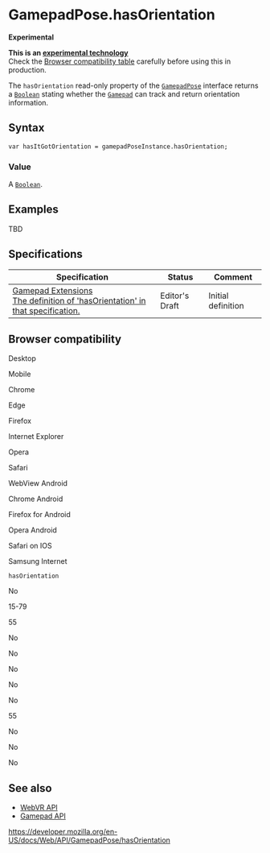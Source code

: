 # GamepadPose.hasOrientation

**Experimental**

**This is an [experimental technology](https://developer.mozilla.org/en-US/docs/MDN/Guidelines/Conventions_definitions#experimental)**  
Check the [Browser compatibility table](#browser_compatibility) carefully before using this in production.

The `hasOrientation` read-only property of the [`GamepadPose`](../gamepadpose) interface returns a [`Boolean`](https://developer.mozilla.org/en-US/docs/Web/JavaScript/Reference/Global_Objects/Boolean) stating whether the [`Gamepad`](../gamepad) can track and return orientation information.

## Syntax

    var hasItGotOrientation = gamepadPoseInstance.hasOrientation;

### Value

A [`Boolean`](https://developer.mozilla.org/en-US/docs/Web/JavaScript/Reference/Global_Objects/Boolean).

## Examples

TBD

## Specifications

<table><thead><tr class="header"><th>Specification</th><th>Status</th><th>Comment</th></tr></thead><tbody><tr class="odd"><td><a href="https://w3c.github.io/gamepad/extensions.html#dom-gamepadpose-hasorientation">Gamepad Extensions<br />
<span class="small">The definition of 'hasOrientation' in that specification.</span></a></td><td><span class="spec-ed">Editor's Draft</span></td><td>Initial definition</td></tr></tbody></table>

## Browser compatibility

Desktop

Mobile

Chrome

Edge

Firefox

Internet Explorer

Opera

Safari

WebView Android

Chrome Android

Firefox for Android

Opera Android

Safari on IOS

Samsung Internet

`hasOrientation`

No

15-79

55

No

No

No

No

No

55

No

No

No

## See also

- [WebVR API](../webvr_api)
- [Gamepad API](../gamepad_api)

<a href="https://developer.mozilla.org/en-US/docs/Web/API/GamepadPose/hasOrientation" class="_attribution-link">https://developer.mozilla.org/en-US/docs/Web/API/GamepadPose/hasOrientation</a>
